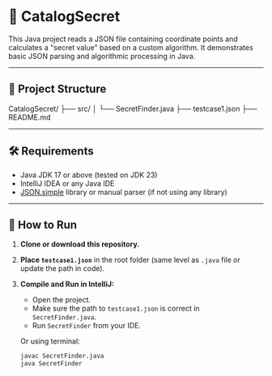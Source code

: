 # 📘 CatalogSecret

This Java project reads a JSON file containing coordinate points and calculates a "secret value" based on a custom algorithm. It demonstrates basic JSON parsing and algorithmic processing in Java.

---

## 📌 Project Structure



CatalogSecret/
├── src/
│ └── SecretFinder.java
├── testcase1.json
├── README.md

---

## 🛠 Requirements

- Java JDK 17 or above (tested on JDK 23)
- IntelliJ IDEA or any Java IDE
- [JSON.simple](https://code.google.com/archive/p/json-simple/) library or manual parser (if not using any library)

---

## 🚀 How to Run

1. **Clone or download this repository.**

2. **Place `testcase1.json`** in the root folder (same level as `.java` file or update the path in code).

3. **Compile and Run in IntelliJ:**
   - Open the project.
   - Make sure the path to `testcase1.json` is correct in `SecretFinder.java`.
   - Run `SecretFinder` from your IDE.

   Or using terminal:
   ```bash
   javac SecretFinder.java
   java SecretFinder
